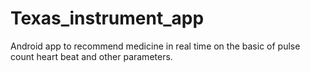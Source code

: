 Texas_instrument_app
===================

Android app to recommend medicine in real time on the basic of pulse count heart beat and other parameters.
